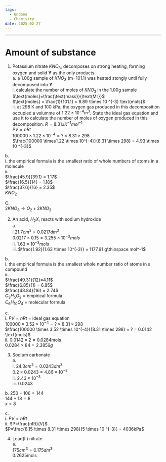```yaml
---
tags:
  - Undone
  - Chemistry
date: 2025-02-27
---
```

---  
# Amount of substance  
1. Potassium nitrate $KNO_3$, decomposes on strong heating, forming oxygen and solid **Y** as the only products.  
a. a 1.00g sample of $KNO_3$ (m=101.1) was heated stongly until fully decomposed into **Y**  
i. calculate the number of moles of $KNO_3$ in the 1.00g sample  
$\text{moles}=\frac{\text{mass}}{\text{Mr}}$  
$\text{moles} = \frac{1}{101.1} = 9.89 \times 10 ^{-3} \text{mols}$  
ii. at 298 K and 100 kPa, the oxygen gas produced in this decomposition occupied a volumme of $1.22 \times 10^{-4} m^3$. State the ideal gas equation and use it to calculate the number of moles of oxygen produced in this decomposition. $R=8.31 JK^{-1} mol^{-1}$  
$PV=nRt$  
$100000 \times 1.22 \times 10^{-4} = ? \times 8.31 \times 298$  
$\frac{100000 \times1.22 \times 10^{-4}}{8.31 \times 298} = 4.93 \times 10 ^{-3}$  
  
b.   
i. the empirical formula is the smallest ratio of whole numbers of atoms in a molecule  
ii.   
$\frac{45.9}{39.1} = 1.17$  
$\frac{16.5}{14} = 1.18$  
$\frac{37.6}{16} = 2.35$  
$KNO_2$  
  
C.   
$2KNO_3 \rightarrow O_2 + 2KNO_2$  
  
  
2. An acid, $H_2X$, reacts with sodium hydroxide  
a.   
i.$21.7 cm^3 = 0.0217 dm^3$  
$0.0217 \times 0.15 = 3.255 \times 10 ^{-3} mols$  
ii. $1.63 \times 10 ^{-3} mols$  
iii. $\frac{1.92}{1.63 \times 10^{-3}} = 1177.91 g\thinspace mol^-1$  
  
b.   
i. the empirical formula is the smallest whole number ratio of atoms in a compound  
ii.  
$\frac{49.31}{12}=4.11$  
$\frac{6.85}{1} = 6.85$  
$\frac{43.84}{16} = 2.74$  
$C_3H_5O_2$ = empirical formula  
$C_6H_{10}O_4$ = molecular formula  
  
c.   
i. $PV=nRt$ = ideal gas equation  
$100000 \times 3.52 \times 10^{-4} = ? \times 8.31 \times 298$  
$\frac{100000 \times 3.52 \times 10^{-4}}{8.31 \times 298} = ? = 0.0142 \text{mols}$  
ii. $0.0142 \times 2 = 0.0284 \text{mols}$  
$0.0284 \times 84 = 2.3856g$  
  
  
3. Sodium carbonate  
a.   
i. $24.3 cm^3 = 0.0243 dm^3$  
$0.2 \times 0.0243 = 4.86 \times 10 ^{-3}$  
ii. $2.43 \times 10^{-3}$  
iii. $0.0243$  
  
b. $250-106=144$  
$144 \div 18 = 8$  
$x=8$  
  
c.   
i. $PV=nRt$  
ii. $P=\frac{nRt}{V}$  
$P=\frac{8.15 \times 8.31 \times 298}{5 \times 10 ^{-3}} = 4036kPa$  
  
  
4. Lead(II) nitrate  
a.   
$175 cm^3 = 0.175 dm^3$  
$0.2625 \text{mols}$  

